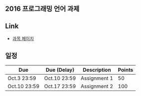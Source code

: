 2016 프로그래밍 언어 과제
----

## Link

* [과목 페이지](https://github.com/snu-sf-class/pl201602)

## 일정


| Due            | Due (Delay)   | Description        | Points    |
|------------    |------------   |----------------    |-------    |
| Oct.3 23:59    | Oct.10 23:59  | Assignment 1       | 50        |
| Oct.10 23:59   | Oct.17 23:59  | Assignment 2       | 100       |
